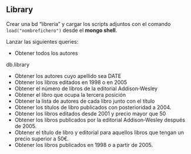 ## Library


Crear una bd “libreria” y cargar los scripts adjuntos con el comando `load("nombrefichero")` desde el __mongo shell__.

Lanzar las siguientes queries:


- Obtener todos los autores

db.library

- Obtener los autores cuyo apellido sea DATE
- Obtener los libros editados en 1998 o en 2005
- Obtener el número de libros de la editorial Addison‐Wesley
- Obtener el libro que ocupa la tercera posición
- Obtener la lista de autores de cada libro junto con el título
- Obtener los títulos de libro publicados con posterioridad a 2004.
- Obtener los libros editados desde 2001 y precio mayor que 50
- Obtener los libros publicados por la editorial Addison‐Wesley después de 2005.
- Obtener el título de libro y editorial para aquellos libros que tengan un precio superior a 50€.
- Obtener los libros publicados en 1998 o a partir de 2005.